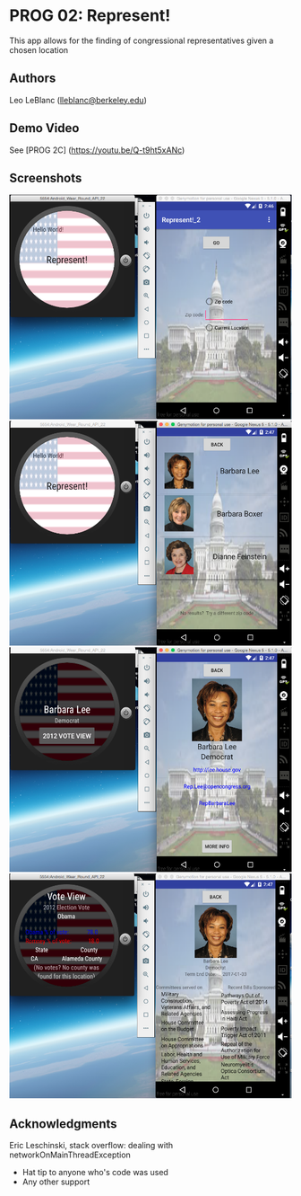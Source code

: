 # PROG 02: Represent!

This app allows for the finding of congressional representatives given a chosen location

## Authors

Leo LeBlanc ([lleblanc@berkeley.edu](mailto:your_email@berkeley.edu))

## Demo Video

See [PROG 2C] (https://youtu.be/Q-t9ht5xANc)

## Screenshots
<img src="Desktop/Represent_Final/prog-02-represent-leoleblanc/screenshots/Screenshot 2016-03-11 23.46.52.png" height="400" alt="Screenshot"/>
<img src="Desktop/Represent_Final/prog-02-represent-leoleblanc/screenshots/Screenshot 2016-03-11 23.47.05.png" height="400" alt="Screenshot"/>
<img src="Desktop/Represent_Final/prog-02-represent-leoleblanc/screenshots/Screenshot 2016-03-11 23.47.16.png" height="400" alt="Screenshot"/>
<img src="Desktop/Represent_Final/prog-02-represent-leoleblanc/screenshots/Screenshot 2016-03-11 23.47.27.png" height="400" alt="Screenshot"/>


## Acknowledgments

Eric Leschinski, stack overflow: dealing with networkOnMainThreadException
* Hat tip to anyone who's code was used
* Any other support
